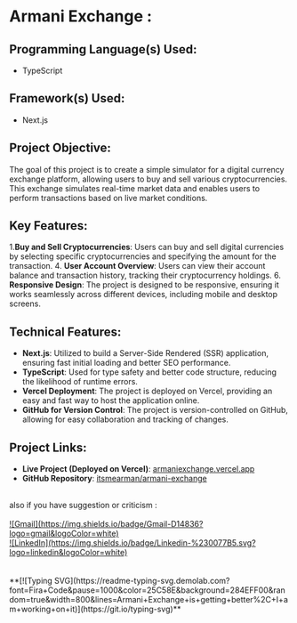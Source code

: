 # **Armani Exchange :** <br>

## Programming Language(s) Used:
- TypeScript

## Framework(s) Used:
- Next.js

## Project Objective:
The goal of this project is to create a simple simulator for a digital currency exchange platform, allowing users to buy and sell various cryptocurrencies. This exchange simulates real-time market data and enables users to perform transactions based on live market conditions.

## Key Features:
1.**Buy and Sell Cryptocurrencies**: Users can buy and sell digital currencies by selecting specific cryptocurrencies and specifying the amount for the transaction.
4. **User Account Overview**: Users can view their account balance and transaction history, tracking their cryptocurrency holdings.
6. **Responsive Design**: The project is designed to be responsive, ensuring it works seamlessly across different devices, including mobile and desktop screens.

## Technical Features:
- **Next.js**: Utilized to build a Server-Side Rendered (SSR) application, ensuring fast initial loading and better SEO performance.
- **TypeScript**: Used for type safety and better code structure, reducing the likelihood of runtime errors.
- **Vercel Deployment**: The project is deployed on Vercel, providing an easy and fast way to host the application online.
- **GitHub for Version Control**: The project is version-controlled on GitHub, allowing for easy collaboration and tracking of changes.

## Project Links:
- **Live Project (Deployed on Vercel)**: [armaniexchange.vercel.app](https://armaniexchange.vercel.app)
- **GitHub Repository**: [itsmearman/armani-exchange](https://github.com/itsmearman/armani-exchange)

<br>
also if you have suggestion or criticism :
<br><br>
<a href="mailto: arman.t.tehrani@gmail.com">![Gmail](https://img.shields.io/badge/Gmail-D14836?logo=gmail&logoColor=white)</a><br>
<a href="https://www.linkedin.com/in/arman-tabibzade-tehrani-00b414220">![LinkedIn](https://img.shields.io/badge/Linkedin-%230077B5.svg?logo=linkedin&logoColor=white)</a>
<br><br><br>
**[![Typing SVG](https://readme-typing-svg.demolab.com?font=Fira+Code&pause=1000&color=25C58E&background=284EFF00&random=true&width=800&lines=Armani+Exchange+is+getting+better%2C+I+am+working+on+it)](https://git.io/typing-svg)**
